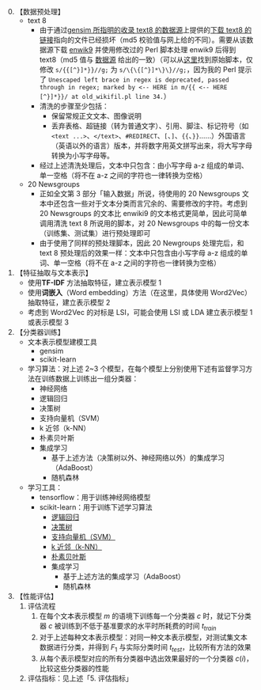 0. 【数据预处理】
    + text 8
        - 由于通过[gensim 所指明的收录 text8 的数据源](http://www.mattmahoney.net/dc/textdata)上提供的[下载 text8 的链接](http://www.mattmahoney.net/dc/text8.zip)指向的文件已经损坏（md5 校验值与网上给的不同）。需要从该数据源下载 [enwik9](http://www.mattmahoney.net/dc/enwik9.zip) 并使用修改过的 Perl 脚本处理 enwik9 后得到 text8（md5 值与 [数据源](http://www.mattmahoney.net/dc/textdata) 给出的一致）（可以从[这里](http://www.mattmahoney.net/dc/textdata#appendixa)找到原始脚本，仅修改 `s/{{[^}]*}}//g;` 为 `s/\{\{[^}]*\}\}//g;`，因为我的 Perl 提示了 `Unescaped left brace in regex is deprecated, passed through in regex; marked by <-- HERE in m/{{ <-- HERE [^}]*}}/ at old_wikifil.pl line 34.`）
        - 清洗的步骤至少包括：
            * 保留常规正文文本、图像说明
            * 丢弃表格、超链接（转为普通文字）、引用、脚注、标记符号（如 `<text ...>`、`</text>`、`#REDIRECT`、`[`、`]`、`{{`、`}}`……）外国语言（英语以外的语言）版本，并将数字用英文拼写出来，将大写字母转换为小写字母等。
        - 经过上述清洗处理后，文本中只包含：由小写字母 a-z 组成的单词、单一空格（将不在 a-z 之间的字符也一律转换为空格）
    + 20 Newsgroups
        - 正如全文第 3 部分「输入数据」所说，待使用的 20 Newsgroups 文本中还包含一些对于文本分类而言冗余的、需要修改的字符。考虑到 20 Newsgroups 的文本比 enwiki9 的文本格式更简单，因此可简单调用清洗 text 8 所说用的脚本，对 20 Newsgroups 中的每一份文本（训练集、测试集）进行预处理即可
        - 由于使用了同样的预处理脚本，因此 20 Newgroups 处理完后，和 text 8 预处理后的效果一样：文本中只包含由小写字母 a-z 组成的单词、单一空格（将不在 a-z 之间的字符也一律转换为空格）
1. 【特征抽取与文本表示】
    + 使用**TF-IDF** 方法抽取特征，建立表示模型 1
    + 使用**词嵌入**（Word embedding）方法（在这里，具体使用 Word2Vec）抽取特征，建立表示模型 2
    + 考虑到 Word2Vec 的对标是 LSI，可能会使用 LSI 或 LDA 建立表示模型 1 或表示模型 3
2. 【分类器训练】
    + 文本表示模型建模工具
        + gensim
        + scikit-learn
    + 学习算法：对上述 2~3 个模型，在每个模型上分别使用下述有监督学习方法在训练数据上训练出一组分类器：
        + 神经网络
        + 逻辑回归
        + 决策树
        + 支持向量机（SVM）
        + k 近邻（k-NN）
        + 朴素贝叶斯
        + 集成学习
            + 基于上述方法（决策树以外、神经网络以外）的集成学习（AdaBoost）
            + 随机森林
    + 学习工具：
        + tensorflow：用于训练神经网络模型
        + scikit-learn：用于训练下述学习算法
            + [逻辑回归](http://scikit-learn.org/stable/modules/linear_model.html#logistic-regression)
            + [决策树](http://scikit-learn.org/stable/modules/tree.html)
            + [支持向量机（SVM）](http://scikit-learn.org/stable/modules/svm.html)
            + [k 近邻（k-NN）](http://scikit-learn.org/stable/modules/generated/sklearn.neighbors.KNeighborsClassifier.html#sklearn.neighbors.KNeighborsClassifier)
            + [朴素贝叶斯](http://scikit-learn.org/stable/modules/naive_bayes.html)
            + 集成学习
                + 基于上述方法的集成学习（AdaBoost）
                + 随机森林
3. 【性能评估】
    1. 评估流程
        1. 在每个文本表示模型 $m$ 的语境下训练每一个分类器 $c$ 时，就记下分类器 $c$ 被训练到不低于基准要求的水平时所耗费的时间 $t_{train}$
        2. 对于上述每种文本表示模型：对同一种文本表示模型，对测试集文本数据进行分类，并得到 $F_1$ 与实际分类时间 $t_{test}$，比较所有方法的效果
        3. 从每个表示模型对应的所有分类器中选出效果最好的一个分类器 $c(i)$，比较这些分类器的性能
    2. 评估指标：见上述「5. 评估指标」

